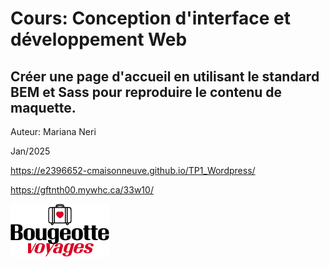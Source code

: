 # Cours: Conception d'interface et développement Web

## Créer une page d'accueil en utilisant le standard BEM et Sass pour reproduire le contenu de maquette.

Auteur: Mariana Neri

Jan/2025

https://e2396652-cmaisonneuve.github.io/TP1_Wordpress/

https://gftnth00.mywhc.ca/33w10/

![logo](https://raw.githubusercontent.com/e2396652-cmaisonneuve/TP1_Wordpress/refs/heads/main/images/logo-bougeotte.jpg)


